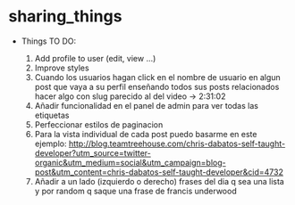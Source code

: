 # sharing_things

- Things TO DO: 
	
	1. Add profile to user (edit, view ...)
	2. Improve styles 
	3. Cuando los usuarios hagan click en el nombre de usuario en algun post que vaya a su perfil enseñando todos 
	sus posts relacionados hacer algo con slug parecido al del video -> 2:31:02
	4. Añadir funcionalidad en el panel de admin para ver todas las etiquetas 
	5. Perfeccionar estilos de paginacion 
	6. Para la vista individual de cada post puedo basarme en este ejemplo: 
		http://blog.teamtreehouse.com/chris-dabatos-self-taught-developer?utm_source=twitter-organic&utm_medium=social&utm_campaign=blog-post&utm_content=chris-dabatos-self-taught-developer&cid=4732
	7. Añadir a un lado (izquierdo o derecho) frases del dia q sea una lista y por random q saque una frase de francis underwood 
